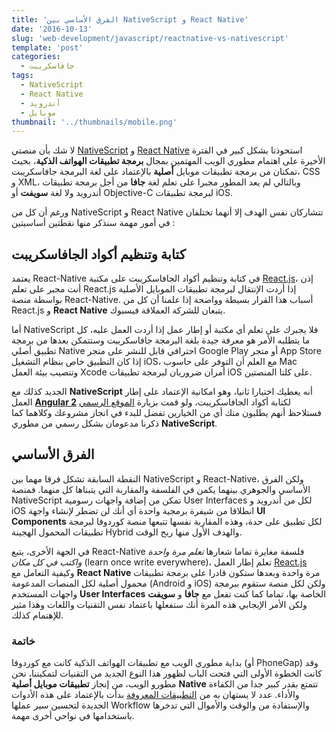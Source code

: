 ```yaml
---
title: 'الفرق الأساسي بين NativeScript و React Native'
date: '2016-10-13'
slug: 'web-development/javascript/reactnative-vs-nativescript'
template: 'post'
categories:
  - جافاسكريبت
tags:
  - NativeScript
  - React Native
  - أندرويد
  - موبايل
thumbnail: '../thumbnails/mobile.png'
---
```


لا شك بأن منصتي [NativeScript](http://www.tutomena.com/web-development/javascript/native-apps-with-nativescript/) و [React Native](https://www.tutomena.com/web-development/javascript/%d9%85%d9%82%d8%af%d9%85%d8%a9-%d8%b9%d9%86-react-native/) استحوذتا بشكل كبير في الفترة الأخيرة على اهتمام مطوري الويب المهتمين بمجال **برمجة تطبيقات الهواتف الذكية**، بحيث تمكنان من برمجة تطبيقات موبايل **أصلية** بالإعتماد على لغة البرمجة جافاسكريبت، CSS و XML، وبالتالي لم يعد المطور مجبرا على تعلم لغة **جافا** من أجل برمجة تطبيقات أندرويد ولا لغة **سويفت** أو Objective-C لبرمجة تطبيقات iOS.

ورغم أن كل من NativeScript و React Native تتشاركان نفس الهدف إلا أنهما تختلفان في أمور مهمة سنذكر منها نقطتين أساسيتين :

## كتابة وتنظيم أكواد الجافاسكريبت

يعتمد React-Native في كتابة وتنظيم أكواد الجافاسكريبت على مكتبة [React.js](/web-development/javascript/react-javascript-library/)، إذن أنت مجبر على تعلم React.js إذا أردت الإنتقال لبرمجة تطبيقات الموبايل الأصلية بواسطة منصة React-Native. أسباب هذا القرار بسيطة وواضحة إذا علمنا أن كل من React.js و **React Native** يتبعان للشركة العملاقة فيسبوك.

أما NativeScript فلا يجبرك على تعلم أي مكتبة أو إطار عمل إذا أردت العمل عليه، كل ما يتطلبه الأمر هو معرفة جيدة بلغة البرمجة جافاسكريبت وستتمكن بعدها من برمجة تطبيق أصلي Native احترافي قابل للنشر على متجر Google Play أو متجر App Store إذا كان التطبيق خاص بنظام التشغيل iOS، مع العلم أن التوفر على حاسوب Mac وتنصيب بيئة العمل Xcode أمران ضروريان لبرمجة تطبيقات iOS على كلتا المنصتين.

الجديد كذلك مع **NativeScript** أنه يعطيك اختيارا ثانيا، وهو امكانية الإعتماد على إطار العمل [**Angular 2**](http://www.tutomena.com/web-development/javascript/choose-angular/) لكتابة أكواد الجافاسكريبت، ولو قمت بزيارة [الموقع الرسمي](https://www.nativescript.org/) فستلاحظ أنهم يطلبون منك أي من الخيارين تفضل للبدء في انجاز مشروعك وكلاهما كما ذكرنا مدعومان بشكل رسمي من مطوري **NativeScript**.

## الفرق الأساسي

النقطة السابقة تشكل فرقا مهما بين NativeScript و React-Native، ولكن الفرق الأساسي والجوهري بينهما يكمن في الفلسفة والمقاربة التي يتبناها كل منهما. فمنصة NativeScript تمكن من إضافة واجهات رسومية User Interfaces لكل من أندرويد و iOS انطلاقا من شيفرة برمجية واحدة أي أنك لن تضطر لإنشاء واجهة **UI Components** لكل تطبيق على حدة، وهذه المقاربة نفسها تتبعها منصة كوردوفا لبرمجة تطبيقات المحمول الهجينة Hybrid والهدف الأول منها ربح الوقت.

في الجهة الأخرى، يتبع React-Native فلسفة مغايرة تماما شعارها _تعلم مرة واحدة واكتب في كل مكان_ (learn once write everywhere)، تعلم إطار العمل [React.js](/web-development/javascript/react-javascript-library/) وكيفية التعامل مع **React Native** مرة واحدة وبعدها ستكون قادرا على برمجة تطبيقات محمول أصلية لكل المنصات المدعومة (Android و iOS) ولكن لكل منصة ستقوم ببرمجة واجهات المستخدم **User Interfaces** الخاصة بها، تماما كما كنت تفعل مع **جافا** و **سويفت** ولكن الأمر الإيجابي هذه المرة أنك ستفعلها باعتماد نفس التقنيات واللغات وهذا مثير للإهتمام كذلك.

### خاتمة

بداية مطوري الويب مع تطبيقات الهواتف الذكية كانت مع كوردوفا (أو PhoneGap) وقد كانت الخطوة الأولى التي فتحت الباب لظهور هذا النوع الجديد من التقنيات لتمكيننا، نحن مطورو الويب، من إنجاز **تطبيقات موبايل أصلية** **Native** تتمتع بقدر كبير جدا من الكفاءة والأداء. عدد لا يستهان به من [التطبيقات المعروفة](http://www.tutomena.com/web-development/javascript/react-native-showcases/) بدأت بالإعتماد على هذه الأدوات الجديدة لتحسين سير عملها Workflow والإستفادة من والوقت والأموال التي تدخرها باستخدامها في نواحي أخرى مهمة.
